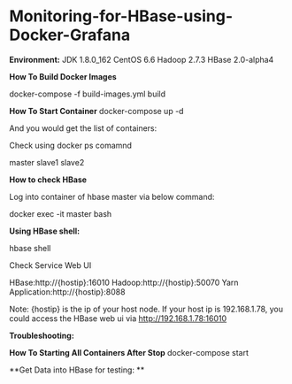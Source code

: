 # Monitoring-for-HBase-using-Docker-Grafana

**Environment:**
JDK 1.8.0_162
CentOS 6.6
Hadoop 2.7.3
HBase 2.0-alpha4


**How To Build Docker Images**

docker-compose -f build-images.yml build

**How To Start Container**
docker-compose up -d

And you would get the list of containers:

Check using docker ps comamnd

master
slave1
slave2



**How to check HBase**


Log into container of hbase master via below command:

docker exec -it master bash


**Using HBase shell:**

hbase shell


Check Service Web UI

HBase:http://{hostip}:16010
Hadoop:http://{hostip}:50070
Yarn Application:http://{hostip}:8088

Note: {hostip} is the ip of your host node. If your host ip is 192.168.1.78, you could access the HBase web ui via http://192.168.1.78:16010


******Troubleshooting:******

**How To Starting All Containers After Stop**
docker-compose start




**Get Data into HBase for testing:
**

